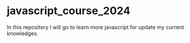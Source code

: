 # javascript_course_2024
In this repository I will go to learn more javascript for update my current knowledges.
